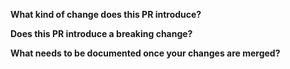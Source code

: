 <!-- Thanks for submitting a pull request! Please provide enough information so that others can review your pull request. -->
<!-- Explain the **motivation** for making this change. What existing problem does the pull request solve? -->
<!-- Try to link to an open issue for more information. -->
<!-- In addition to that please answer these questions: -->
**What kind of change does this PR introduce?**
<!-- E.g. a bugfix, feature, refactoring, build related change, etc… -->
**Does this PR introduce a breaking change?**
<!-- If this PR introduces a breaking change, please describe the impact and a migration path for existing applications. -->
**What needs to be documented once your changes are merged?**
<!-- List all the information that needs to be added to the documentation after merge -->
<!-- When your changes are merged you will be asked to contribute this to the documentation -->
